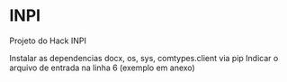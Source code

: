 # INPI
Projeto do Hack INPI

Instalar as dependencias docx, os, sys, comtypes.client via pip
Indicar o arquivo de entrada na linha 6 (exemplo em anexo)
